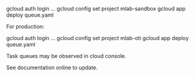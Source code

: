   gcloud auth login ...
  gcloud config set project mlab-sandbox
  gcloud app deploy queue.yaml

For production:

  gcloud auth login ...
  gcloud config set project mlab-oti
  gcloud app deploy queue.yaml

Task queues may be observed in cloud console.

See documentation online to update.
